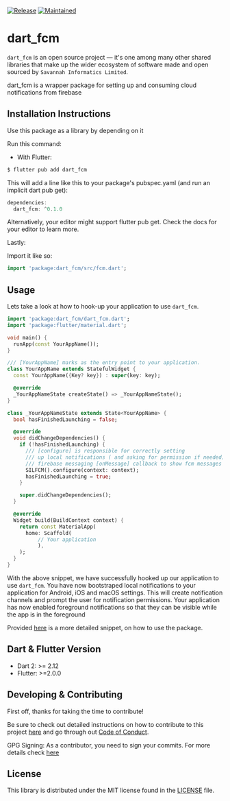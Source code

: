 [![Release](https://img.shields.io/badge/Version-^0.1.0-success.svg?style=for-the-badge)](https://shields.io/)
[![Maintained](https://img.shields.io/badge/Maintained-Actively-informational.svg?style=for-the-badge)](https://shields.io/)

# dart_fcm

`dart_fcm` is an open source project &mdash; it's one among many other shared libraries that make up the wider ecosystem of software made and open sourced by `Savannah Informatics Limited`.

dart_fcm is a wrapper package for setting up and consuming cloud notifications from firebase

## Installation Instructions

Use this package as a library by depending on it

Run this command:

- With Flutter:

```dart
$ flutter pub add dart_fcm
```

This will add a line like this to your package's pubspec.yaml (and run an implicit dart pub get):

```dart
dependencies:
  dart_fcm: ^0.1.0
```

Alternatively, your editor might support flutter pub get. Check the docs for your editor to learn more.

Lastly:

Import it like so:

```dart
import 'package:dart_fcm/src/fcm.dart';

```

## Usage

Lets take a look at how to hook-up your application to use `dart_fcm`.

```dart
import 'package:dart_fcm/dart_fcm.dart';
import 'package:flutter/material.dart';

void main() {
  runApp(const YourAppName());
}

/// [YourAppName] marks as the entry point to your application.
class YourAppName extends StatefulWidget {
  const YourAppName({Key? key}) : super(key: key);

  @override
  _YourAppNameState createState() => _YourAppNameState();
}

class _YourAppNameState extends State<YourAppName> {
  bool hasFinishedLaunching = false;

  @override
  void didChangeDependencies() {
    if (!hasFinishedLaunching) {
      /// [configure] is responsible for correctly setting
      /// up local notifications ( and asking for permission if needed) and wiring-up
      /// firebase messaging [onMessage] callback to show fcm messages
      SILFCM().configure(context: context);
      hasFinishedLaunching = true;
    }

    super.didChangeDependencies();
  }

  @override
  Widget build(BuildContext context) {
    return const MaterialApp(
      home: Scaffold(
          // Your application
          ),
    );
  }
}

```

With the above snippet, we have successfully hooked up our application to use `dart_fcm`.
You have now bootstraped local notifications to your application for Android, iOS and macOS settings.
This will create notification channels and prompt the user for notification permissions. 
Your application has now enabled foreground notifications so that they can be visible while the app is in the foreground

Provided [here](https://github.com/savannahghi/dart_fcm/tree/main/example) is a more detailed snippet, on how to use the package.

## Dart & Flutter Version

- Dart 2: >= 2.12
- Flutter: >=2.0.0

## Developing & Contributing

First off, thanks for taking the time to contribute!

Be sure to check out detailed instructions on how to contribute to this project [here](https://github.com/savannahghi/dart_fcm/blob/main/CONTRIBUTING.md) and go through out [Code of Conduct](https://github.com/savannahghi/dart_fcm/blob/main/CONTRIBUTING.md).

GPG Signing: 
As a contributor, you need to sign your commits. For more details check [here](https://docs.github.com/en/github/authenticating-to-github/managing-commit-signature-verification/signing-commits)

## License

This library is distributed under the MIT license found in the [LICENSE](https://github.com/savannahghi/dart_fcm/blob/main/LICENSE) file.